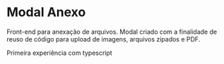 # Modal Anexo
Front-end para anexação de arquivos.
Modal criado com a finalidade de reuso de código para upload de imagens, arquivos zipados e PDF.

Primeira experiência com typescript
